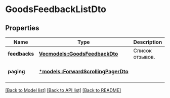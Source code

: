 # GoodsFeedbackListDto

## Properties
Name | Type | Description | Notes
------------ | ------------- | ------------- | -------------
**feedbacks** | [**Vec<models::GoodsFeedbackDto>**](GoodsFeedbackDTO.md) | Список отзывов. | 
**paging** | [***models::ForwardScrollingPagerDto**](ForwardScrollingPagerDTO.md) |  | [optional] [default to None]

[[Back to Model list]](../README.md#documentation-for-models) [[Back to API list]](../README.md#documentation-for-api-endpoints) [[Back to README]](../README.md)


